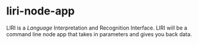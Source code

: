 # liri-node-app

 LIRI is a _Language_ Interpretation and Recognition Interface. 
 LIRI will be a command line node app that takes in parameters and gives you back data.

